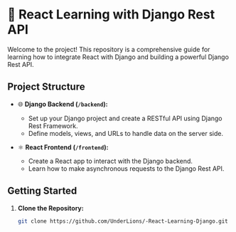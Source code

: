 # 🚀 React Learning with Django Rest API

Welcome to the project! This repository is a comprehensive guide for learning how to integrate React with Django and building a powerful Django Rest API.

## Project Structure

- 🌐 **Django Backend (`/backend`):**
  - Set up your Django project and create a RESTful API using Django Rest Framework.
  - Define models, views, and URLs to handle data on the server side.

- ⚛️ **React Frontend (`/frontend`):**
  - Create a React app to interact with the Django backend.
  - Learn how to make asynchronous requests to the Django Rest API.

## Getting Started

1. **Clone the Repository:**
   ```bash
   git clone https://github.com/UnderLions/-React-Learning-Django.git

